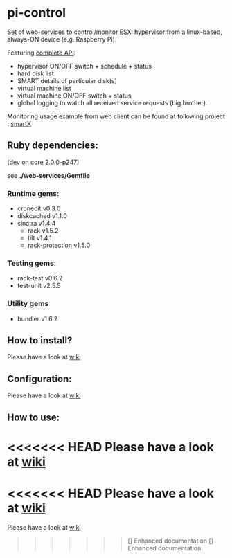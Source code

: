 pi-control
==========

Set of web-services to control/monitor ESXi hypervisor from a linux-based, always-ON device (e.g. Raspberry Pi).

Featuring [complete API](https://github.com/djey47/pi-control/wiki/API-reference): 
- hypervisor ON/OFF switch + schedule + status
- hard disk list
- SMART details of particular disk(s)
- virtual machine list
- virtual machine ON/OFF switch + status
- global logging to watch all received service requests (big brother).

Monitoring usage example from web client can be found at following project : [smartX](https://github.com/djey47/smartX)

Ruby dependencies:
------------------
(dev on core 2.0.0-p247)

see **./web-services/Gemfile**

### Runtime gems:
- cronedit v0.3.0
- diskcached v1.1.0
- sinatra v1.4.4
  - rack v1.5.2
  - tilt v1.4.1
  - rack-protection v1.5.0

### Testing gems:
- rack-test v0.6.2
- test-unit v2.5.5

### Utility gems
- bundler v1.6.2

How to install?
---------------

Please have a look at [wiki](https://github.com/djey47/pi-control/wiki/How-to-install%3F)

Configuration:
--------------

Please have a look at [wiki](https://github.com/djey47/pi-control/wiki/How-to-configure%3F)

How to use:
-----------

<<<<<<< HEAD
Please have a look at [wiki](https://github.com/djey47/pi-control/wiki/How-to-use%3F)
=======
<<<<<<< HEAD
Please have a look at [wiki](https://github.com/djey47/pi-control/wiki/How-to-use%3F)
=======
Please have a look at [wiki](https://github.com/djey47/pi-control/wiki/How-to-use%3F)
>>>>>>> [] Enhanced documentation
>>>>>>> [] Enhanced documentation
